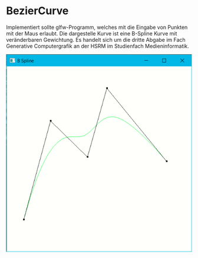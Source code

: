 # BezierCurve
Implementiert sollte glfw-Programm, welches mit die Eingabe von Punkten mit der Maus erlaubt. Die dargestelle Kurve ist eine B-Spline Kurve mit veränderbaren Gewichtung. Es handelt sich um die dritte Abgabe im Fach Generative Computergrafik an der HSRM im Studienfach Medieninformatik.


![Berechnete B-Spline Kurve](https://github.com/JulianBu/BezierCurve/blob/master/venv/bspline.PNG)
